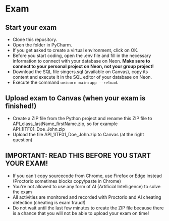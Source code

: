 # Exam

## Start your exam

- Clone this repository.
- Open the folder in PyCharm.
- If you get asked to create a virtual environment, click on OK.
- Before you start coding, open the .env file and fill in the necessary information to connect with your database on Neon. **Make sure to connect to your personal project on Neon, not your group project!**
- Download the SQL file singers.sql (available on Canvas), copy its content and execute it in the SQL editor of your database on Neon.
- Execute the command `uvicorn main:app --reload`.

## Upload exam to Canvas (when your exam is finished!)

- Create a ZIP file from the Python project and rename this ZIP file to API_class_lastName_firstName.zip, so for example API_1ITF01_Doe_John.zip
- Upload the file API_1ITF01_Doe_John.zip to Canvas (at the right question)

## IMPORTANT: READ THIS BEFORE YOU START YOUR EXAM!

- If you can't copy sourcecode from Chrome, use Firefox or Edge instead (Proctorio sometimes blocks copy/paste in Chrome)
- You're not allowed to use any form of AI (Artificial Intelligence) to solve the exam
- All activities are monitored and recorded with Proctorio and AI cheating detection (cheating is exam fraud!)
- Do not wait until the last few minutes to create the ZIP file because there is a chance that you will not be able to upload your exam on time!

